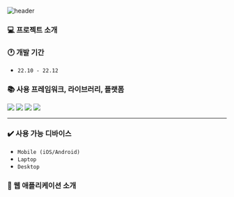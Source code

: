 ![header](https://capsule-render.vercel.app/api?type=waving&color=FF8A5C&height=200&section=header&text=Squid%20Game&fontSize=50)

### 💻 프로젝트 소개

### 🕐 개발 기간

- `22.10 - 22.12`

### 📚 사용 프레임워크, 라이브러리, 플랫폼

<div>
	<img src="https://img.shields.io/badge/Vue.js-4FC08D?style=flat&logo=Vue.js&logoColor=white" />
	<img src="https://img.shields.io/badge/Vuetify-1867C0?style=flat&logo=Vuetify&logoColor=white" />
	<img src="https://img.shields.io/badge/Vuetify-6F717D?style=flat&logo=Vue.js&logoColor=white" />
	<img src="https://img.shields.io/badge/Firebase-FFCA28?style=flat&logo=Firebase" />
</div>

---

### ✔️ 사용 가능 디바이스

- `Mobile (iOS/Android)`
- `Laptop`
- `Desktop`

### 📌 웹 애플리케이션 소개
